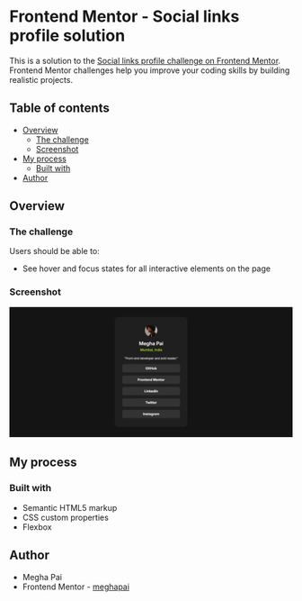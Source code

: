 # Frontend Mentor - Social links profile solution

This is a solution to the [Social links profile challenge on Frontend Mentor](https://www.frontendmentor.io/challenges/social-links-profile-UG32l9m6dQ). Frontend Mentor challenges help you improve your coding skills by building realistic projects.

## Table of contents

- [Overview](#overview)
  - [The challenge](#the-challenge)
  - [Screenshot](#screenshot)
- [My process](#my-process)
  - [Built with](#built-with)
- [Author](#author)

## Overview

### The challenge

Users should be able to:

- See hover and focus states for all interactive elements on the page

### Screenshot

![](./assets/images/scr.png)

## My process

### Built with

- Semantic HTML5 markup
- CSS custom properties
- Flexbox

## Author

- Megha Pai
- Frontend Mentor - [meghapai](https://www.frontendmentor.io/profile/meghapai)

